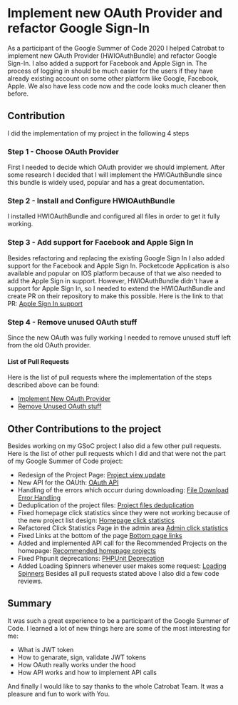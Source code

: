 # Implement new OAuth Provider and refactor Google Sign-In
As a participant of the Google Summer of Code 2020 I helped Catrobat to implement new OAuth Provider (HWIOAuthBundle) and refactor Google Sign-In. 
I also added a support for Facebook and Apple Sign in. The process of logging in should be much easier for the users if they have already existing account on some other platform like Google, Facebook, Apple. We also have less code now and the code looks much cleaner then before.
## Contribution
I did the implementation of my project in the following 4 steps
### Step 1 - Choose OAuth Provider
First I needed to decide which OAuth provider we should implement. After some research I decided that I will implement the HWIOAuthBundle since this bundle is widely used, popular and has a great documentation.
### Step 2 - Install and Configure HWIOAuthBundle
I installed HWIOAuthBundle and configured all files in order to get it fully working.
### Step 3 - Add support for Facebook and Apple Sign In
Besides refactoring and replacing the existing Google Sign In I also added support for the Facebook and Apple Sign In.
Pocketcode Application is also available and popular on IOS platform because of that we also needed to add the Apple Sign in support.
However, HWIOAuthBundle didn't have a support for Apple Sign In, so I needed to extend the HWIOAuthBundle and create PR on their repository to make this possible. Here is the link to that PR: [Apple Sign In support](https://github.com/hwi/HWIOAuthBundle/pull/1639)
### Step 4 - Remove unused OAuth stuff
Since the new OAuth was fully working I needed to remove unused stuff left from the old OAuth provider.

#### List of Pull Requests
 Here is the list of pull requests where the implementation of the steps described above can be found:
- [Implement New OAuth Provider](https://github.com/Catrobat/Catroweb/pull/573)
- [Remove Unused OAuth stuff](https://github.com/Catrobat/Catroweb/pull/782)

## Other Contributions to the project
Besides working on my GSoC project I also did a few other pull requests.
Here is the list of other pull requests which I did and that were not the part of my Google Summer of Code project:
- Redesign of the Project Page: [Project view update](https://github.com/Catrobat/Catroweb/pull/685)
- New API for the OAUth: [OAuth API](https://github.com/Catrobat/Catroweb/pull/855)
- Handling of the errors which occurr during downloading: [File Download Error Handling](https://github.com/Catrobat/Catroweb/pull/787)
- Deduplication of the project files: [Project files deduplication](https://github.com/Catrobat/Catroweb/pull/794)
- Fixed homepage click statistics since they were not working because of the new project list design: [Homepage click statistics](https://github.com/Catrobat/Catroweb/pull/830)
- Refactored Click Statistics Page in the admin area [Admin click statistics](https://github.com/Catrobat/Catroweb/pull/837)
- Fixed Links at the bottom of the page [Bottom page links](https://github.com/Catrobat/Catroweb/pull/838)
- Added and implemented API call for the Recommended Projects on the homepage: [Recommended homepage projects](https://github.com/Catrobat/Catroweb/pull/857)
- Fixed Phpunit deprecations: [PHPUnit Deprecation](https://github.com/Catrobat/Catroweb/pull/853)
- Added Loading Spinners whenever user makes some request: [Loading Spinners](https://github.com/Catrobat/Catroweb/pull/845)
Besides all pull requests stated above I also did a few code reviews.

## Summary
It was such a great experience to be a participant of the Google Summer of Code. I learned a lot of new things here are some of the most interesting for me:
- What is JWT token
- How to genarate, sign, validate JWT tokens
- How OAuth really works under the hood
- How API works and how to implement API calls

And finally I would like to say thanks to the whole Catrobat Team. It was a pleasure and fun to work with You.

